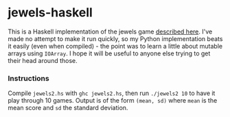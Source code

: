 # jewels-haskell

This is a Haskell implementation of the jewels game [described
here](https://github.com/silverfish707/jewels).  I've made no attempt to
make it run quickly, so my Python implementation beats it easily (even
when compiled) - the point was to learn a little about mutable arrays
using `IOArray`.  I hope it will be useful to anyone else trying to get
their head around those.

### Instructions

Compile `jewels2.hs` with `ghc jewels2.hs`, then run `./jewels2 10` to
have it play through 10 games. Output is of the form `(mean, sd)` where
`mean` is the mean score and `sd` the standard deviation.
